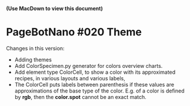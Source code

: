 **(Use MacDown to view this document)**

# PageBotNano #020 Theme

Changes in this version:

* Adding themes
* Add ColorSpecimen.py generator for colors overview charts.
* Add element type ColorCell, to show a color with its approximated recipes, in various layouts and various labels,
* The ColorCell puts labels between parenthesis if these values are approximations of the base type of the color. E.g. of a color is defined by **rgb**, then the **color.spot** cannot be an exact match.


